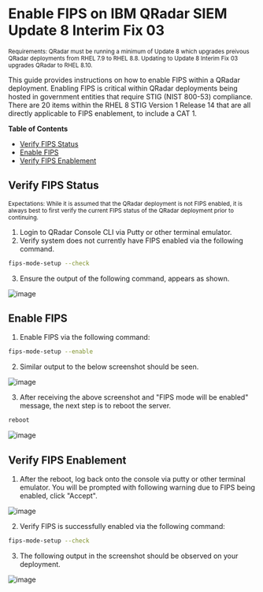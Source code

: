 # Enable FIPS on IBM QRadar SIEM Update 8 Interim Fix 03
<sub>Requirements: QRadar must be running a minimum of Update 8 which upgrades preivous QRadar deployments from RHEL 7.9 to RHEL 8.8. Updating to Update 8 Interim Fix 03 upgrades QRadar to RHEL 8.10.<sub>

This guide provides instructions on how to enable FIPS within a QRadar deployment. Enabling FIPS is critical within QRadar deployments being hosted in government entities that require STIG (NIST 800-53) compliance. There are 20 items within the RHEL 8 STIG Version 1 Release 14 that are all directly applicable to FIPS enablement, to include a CAT 1. 

**Table of Contents**
* [Verify FIPS Status](#verify-fips-status)
* [Enable FIPS](#enable-fips)
* [Verify FIPS Enablement](#verify-fips-enablement)
  
## Verify FIPS Status
<sub>Expectations: While it is assumed that the QRadar deployment is not FIPS enabled, it is always best to first verify the current FIPS status of the QRadar deployment prior to continuing.<sub>

1. Login to QRadar Console CLI via Putty or other terminal emulator.
2. Verify system does not currently have FIPS enabled via the following command.
```bash
fips-mode-setup --check
```
3. Ensure the output of the following command, appears as shown.
  
 ![image](https://github.com/clreyes16/IBM-QRadar/assets/61694366/f2b46fa8-7413-4a20-81a9-d863abd77f6c)


## Enable FIPS
1. Enable FIPS via the following command:
```bash
fips-mode-setup --enable
 ```
2. Similar output to the below screenshot should be seen.


![image](https://github.com/clreyes16/IBM-QRadar/assets/61694366/8edffce1-9177-45e5-9bad-59cf2bff36bd)


3. After receiving the above screenshot and "FIPS mode will be enabled" message, the next step is to reboot the server.

```bash
reboot
```

![image](https://github.com/clreyes16/IBM-QRadar/assets/61694366/fdb6c8be-6974-4e8f-8b38-daf1a543fdc2)


## Verify FIPS Enablement
1. After the reboot, log back onto the console via putty or other terminal emulator. You will be prompted with following warning due to FIPS being enabled, click "Accept". 

![image](https://github.com/clreyes16/IBM-QRadar/assets/61694366/7f2134cf-85b8-4aa5-b443-bdf110cf7162)


2. Verify FIPS is successfully enabled via the following command:
```bash
fips-mode-setup --check
```


3. The following output in the screenshot should be observed on your deployment.

   
![image](https://github.com/clreyes16/IBM-QRadar/assets/61694366/cd319a1b-e36e-4d8a-bfca-176338bfaca2)


